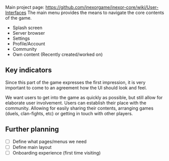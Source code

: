Main project page: https://github.com/inexorgame/inexor-core/wiki/User-Interfaces
The main menu provides the means to navigate the core contents of the game.

* Splash screen
* Server browser
* Settings
* Profile/Account
* Community
* Own content (Recently created/worked on)

## Key indicators

Since this part of the game expresses the first impression, it is very important to come to an agreement how the UI should look and feel.

We want users to get into the game as quickly as possible, but still allow for elaborate user involvement.
Users can establish their place with the community. Allowing for easily sharing their contents, arranging games (duels, clan-fights, etc) or getting in touch with other players.

## Further planning

* [ ] Define what pages/menus we need
* [ ] Define main layout
* [ ] Onboarding experience (first time visiting)